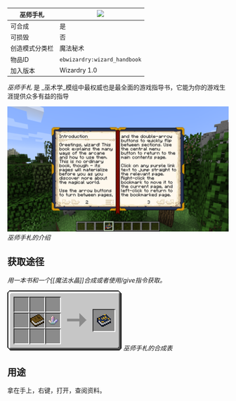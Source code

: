| 巫师手札 |![](https://github.com/Electroblob77/Wizardry/blob/1.12.2/src/main/resources/assets/ebwizardry/textures/items/wizard_handbook.png)|
|---|---|
| 可合成 | 是 |
| 可损毁 | 否 |
| 创造模式分类栏 | 魔法秘术 |
| 物品ID | `ebwizardry:wizard_handbook` |
| 加入版本 | Wizardry 1.0 |

_巫师手札_ 是 _巫术学_模组中最权威也是最全面的游戏指导书，它能为你的游戏生涯提供众多有益的指导

![](images/screenshots/wizard_handbook.png)
_巫师手札的介绍_

## 获取途径
_用一本书和一个[[魔法水晶]]合成或者使用/give指令获取。_

![](images/recipes/wizard_handbook.png)
_巫师手札的合成表_

## 用途
拿在手上，右键，打开，查阅资料。
